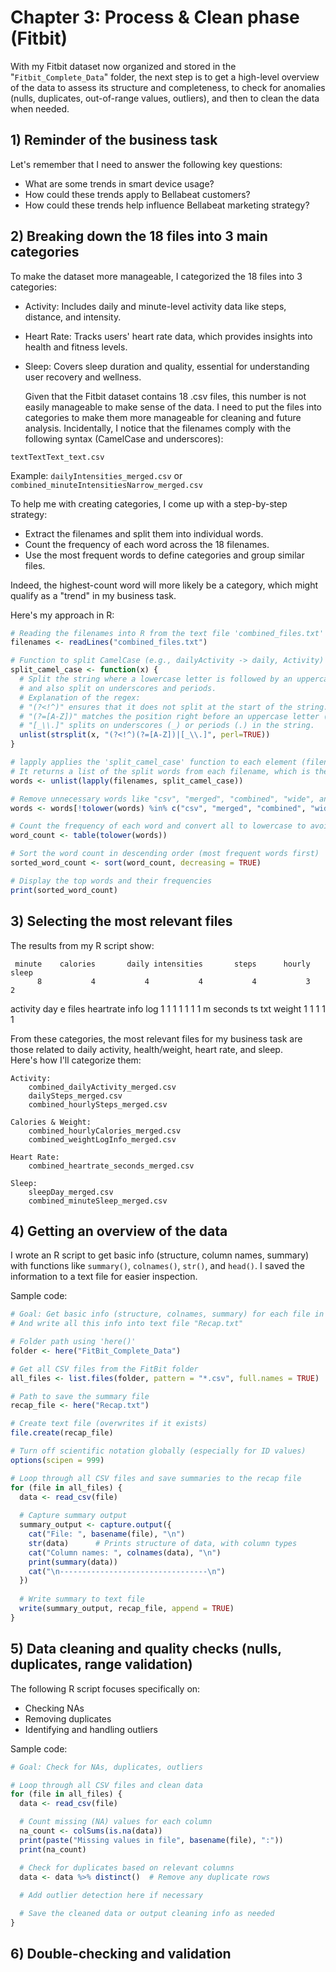 # Chapter 3: Process & Clean phase (Fitbit)

With my Fitbit dataset now organized and stored in the "`Fitbit_Complete_Data`" folder, the next step is to get a high-level overview of the data to assess its structure and completeness, to check for anomalies (nulls, duplicates, out-of-range values, outliers), and then to clean the data when needed.

## 1) Reminder of the business task

Let's remember that I need to answer the following key questions:
   
- What are some trends in smart device usage?
- How could these trends apply to Bellabeat customers?
- How could these trends help influence Bellabeat marketing strategy?


## 2) Breaking down the 18 files into 3 main categories

To make the dataset more manageable, I categorized the 18 files into 3 categories:

- Activity: Includes daily and minute-level activity data like steps, distance, and intensity.
- Heart Rate: Tracks users' heart rate data, which provides insights into health and fitness levels.
- Sleep: Covers sleep duration and quality, essential for understanding user recovery and wellness.
    
    Given that the Fitbit dataset contains 18 .csv files, this number is not easily manageable to make sense of the data.
I need to put the files into categories to make them more manageable for cleaning and future analysis. Incidentally, I notice that the filenames comply with the following syntax (CamelCase and underscores):

`textTextText_text.csv`

Example: `dailyIntensities_merged.csv` or `combined_minuteIntensitiesNarrow_merged.csv`

To help me with creating categories, I come up with a step-by-step strategy:

- Extract the filenames and split them into individual words.
- Count the frequency of each word across the 18 filenames.
- Use the most frequent words to define categories and group similar files.

Indeed, the highest-count word will more likely be a category, which might qualify as a "trend" in my business task.

Here's my approach in R:

``` r
# Reading the filenames into R from the text file 'combined_files.txt'
filenames <- readLines("combined_files.txt")

# Function to split CamelCase (e.g., dailyActivity -> daily, Activity)
split_camel_case <- function(x) {
  # Split the string where a lowercase letter is followed by an uppercase letter
  # and also split on underscores and periods.
  # Explanation of the regex:
  # "(?<!^)" ensures that it does not split at the start of the string.
  # "(?=[A-Z])" matches the position right before an uppercase letter (used to split CamelCase).
  # "[_\\.]" splits on underscores (_) or periods (.) in the string.
  unlist(strsplit(x, "(?<!^)(?=[A-Z])|[_\\.]", perl=TRUE))
}

# lapply applies the 'split_camel_case' function to each element (filename) in the 'filenames' list
# It returns a list of the split words from each filename, which is then flattened into a single vector using unlist()
words <- unlist(lapply(filenames, split_camel_case))

# Remove unnecessary words like "csv", "merged", "combined", "wide", and "narrow" from the list
words <- words[!tolower(words) %in% c("csv", "merged", "combined", "wide", "narrow")]

# Count the frequency of each word and convert all to lowercase to avoid case-sensitive duplicates
word_count <- table(tolower(words))

# Sort the word count in descending order (most frequent words first)
sorted_word_count <- sort(word_count, decreasing = TRUE)

# Display the top words and their frequencies
print(sorted_word_count)

```

## 3) Selecting the most relevant files

The results from my R script show:

     minute    calories       daily intensities       steps      hourly       sleep 
          8           4           4           4           4           3           2 
   activity         day           e       files   heartrate        info         log 
          1           1           1           1           1           1           1 
          m     seconds          ts         txt      weight 
          1           1           1           1           1 
          

From these categories, the most relevant files for my business task are those related to daily activity, health/weight, heart rate, and sleep.  
Here's how I'll categorize them:

    Activity: 
        combined_dailyActivity_merged.csv
        dailySteps_merged.csv
        combined_hourlySteps_merged.csv

    Calories & Weight:
        combined_hourlyCalories_merged.csv
        combined_weightLogInfo_merged.csv

    Heart Rate: 
        combined_heartrate_seconds_merged.csv

    Sleep: 
        sleepDay_merged.csv
        combined_minuteSleep_merged.csv


## 4) Getting an overview of the data

I wrote an R script to get basic info (structure, column names, summary) with functions like `summary()`, `colnames()`, `str()`, and `head()`.
I saved the information to a text file for easier inspection.

Sample code:

```r
# Goal: Get basic info (structure, colnames, summary) for each file in "FitBit_Complete_Data"
# And write all this info into text file "Recap.txt"

# Folder path using 'here()'
folder <- here("FitBit_Complete_Data")

# Get all CSV files from the FitBit folder
all_files <- list.files(folder, pattern = "*.csv", full.names = TRUE)

# Path to save the summary file
recap_file <- here("Recap.txt")

# Create text file (overwrites if it exists)
file.create(recap_file)

# Turn off scientific notation globally (especially for ID values)
options(scipen = 999)

# Loop through all CSV files and save summaries to the recap file
for (file in all_files) {
  data <- read_csv(file)
  
  # Capture summary output
  summary_output <- capture.output({
    cat("File: ", basename(file), "\n")
    str(data)      # Prints structure of data, with column types
    cat("Column names: ", colnames(data), "\n")
    print(summary(data))
    cat("\n---------------------------------\n")
  })
  
  # Write summary to text file
  write(summary_output, recap_file, append = TRUE)
}

```

## 5) Data cleaning and quality checks (nulls, duplicates, range validation)

The following R script focuses specifically on:
- Checking NAs
- Removing duplicates
- Identifying and handling outliers


Sample code:
```r
# Goal: Check for NAs, duplicates, outliers

# Loop through all CSV files and clean data
for (file in all_files) {
  data <- read_csv(file)

  # Count missing (NA) values for each column
  na_count <- colSums(is.na(data))
  print(paste("Missing values in file", basename(file), ":"))
  print(na_count)

  # Check for duplicates based on relevant columns
  data <- data %>% distinct()  # Remove any duplicate rows
  
  # Add outlier detection here if necessary

  # Save the cleaned data or output cleaning info as needed
}

```

## 6) Double-checking and validation




